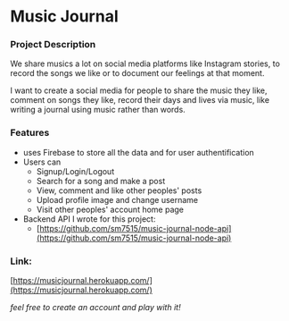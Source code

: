 # Music Journal

### Project Description

We share musics a lot on social media platforms like Instagram stories, to record the songs we like or to document our feelings at that moment.

I want to create a social media for people to share the music they like, comment on songs they like, record their days and lives via music, like writing a journal using music rather than words.

### Features

* uses Firebase to store all the data and for user authentification
* Users can
	* Signup/Login/Logout
	* Search for a song and make a post
	* View, comment and like other peoples' posts
	* Upload profile image and change username
	* Visit other peoples' account home page
* Backend API I wrote for this project:
	* [https://github.com/sm7515/music-journal-node-api](https://github.com/sm7515/music-journal-node-api)

### Link:

[https://musicjournal.herokuapp.com/](https://musicjournal.herokuapp.com/)

_feel free to create an account and play with it!_
